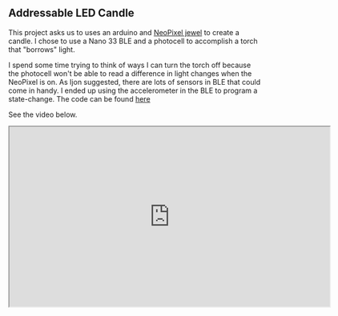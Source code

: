 ## Addressable LED Candle

This project asks us to uses an arduino and [NeoPixel jewel](https://www.adafruit.com/product/2226) to create a candle. 
I chose to use a Nano 33 BLE and a photocell to accomplish a torch that "borrows" light.

I spend some time trying to think of ways I can turn the torch off because the photocell won't be able to read a difference in light changes when the NeoPixel is on.
As Ijon suggested, there are lots of sensors in BLE that could come in handy. I ended up using the accelerometer in the BLE to program a state-change.
The code can be found [here](https://github.com/owochel/light/blob/main/candle/candle.ino)

See the video below.
<iframe width="640" height="360"
  src="https://user-images.githubusercontent.com/51350490/220415147-8cc454b8-c854-4994-9675-4594c63cf6cb.mp4">
</iframe>
